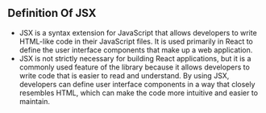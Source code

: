 ## Definition Of JSX

- JSX is a syntax extension for JavaScript that allows developers to write HTML-like code in their JavaScript files. It is used primarily in React to define the user interface components that make up a web application.
- JSX is not strictly necessary for building React applications, but it is a commonly used feature of the library because it allows developers to write code that is easier to read and understand. By using JSX, developers can define user interface components in a way that closely resembles HTML, which can make the code more intuitive and easier to maintain.
